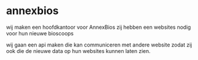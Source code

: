 # annexbios

wij maken een hoofdkantoor voor AnnexBios zij hebben een websites nodig voor hun nieuwe bioscoops

wij gaan een api maken die kan communiceren met andere website zodat zij ook die de nieuwe data op hun websites kunnen laten zien. 